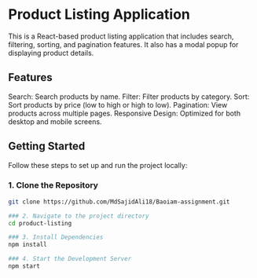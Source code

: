 # Product Listing Application

This is a React-based product listing application that includes search, filtering, sorting, and pagination features. It also has a modal popup for displaying product details.


## Features

Search: Search products by name.
Filter: Filter products by category.
Sort: Sort products by price (low to high or high to low).
Pagination: View products across multiple pages.
Responsive Design: Optimized for both desktop and mobile screens.


## Getting Started

Follow these steps to set up and run the project locally:

### 1. Clone the Repository

```bash
git clone https://github.com/MdSajidAli18/Baoiam-assignment.git 

### 2. Navigate to the project directory
cd product-listing

### 3. Install Dependencies
npm install

### 4. Start the Development Server
npm start
